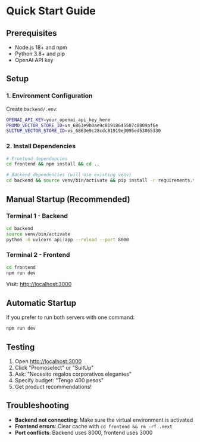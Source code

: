 # Quick Start Guide

## Prerequisites
- Node.js 18+ and npm
- Python 3.8+ and pip
- OpenAI API key

## Setup

### 1. Environment Configuration
Create `backend/.env`:
```bash
OPENAI_API_KEY=your_openai_api_key_here
PROMO_VECTOR_STORE_ID=vs_6863e9b0ae9c81918645507c8809af6e
SUITUP_VECTOR_STORE_ID=vs_6863e9c28cdc81919e3095ed53065330
```

### 2. Install Dependencies
```bash
# Frontend dependencies
cd frontend && npm install && cd ..

# Backend dependencies (will use existing venv)
cd backend && source venv/bin/activate && pip install -r requirements.txt && cd ..
```

## Manual Startup (Recommended)

### Terminal 1 - Backend
```bash
cd backend
source venv/bin/activate
python -m uvicorn api:app --reload --port 8000
```

### Terminal 2 - Frontend  
```bash
cd frontend
npm run dev
```

Visit: [http://localhost:3000](http://localhost:3000)

## Automatic Startup

If you prefer to run both servers with one command:
```bash
npm run dev
```

## Testing

1. Open [http://localhost:3000](http://localhost:3000)
2. Click "Promoselect" or "SuitUp" 
3. Ask: "Necesito regalos corporativos elegantes"
4. Specify budget: "Tengo 400 pesos"
5. Get product recommendations!

## Troubleshooting

- **Backend not connecting**: Make sure the virtual environment is activated
- **Frontend errors**: Clear cache with `cd frontend && rm -rf .next`
- **Port conflicts**: Backend uses 8000, frontend uses 3000 